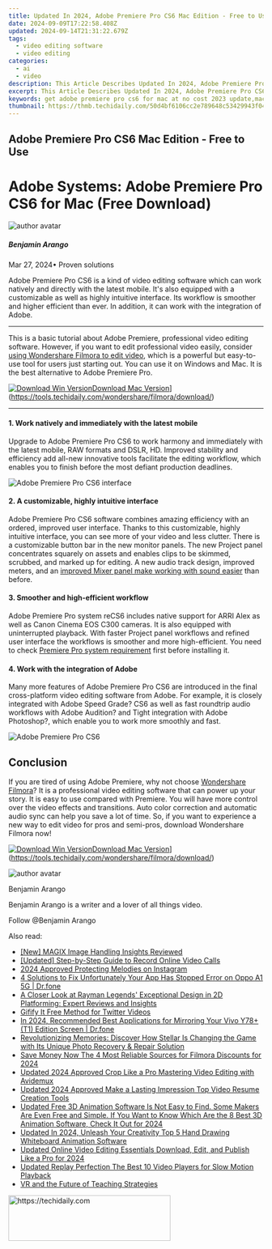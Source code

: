 ```yaml
---
title: Updated In 2024, Adobe Premiere Pro CS6 Mac Edition - Free to Use
date: 2024-09-09T17:22:58.408Z
updated: 2024-09-14T21:31:22.679Z
tags: 
  - video editing software
  - video editing
categories: 
  - ai
  - video
description: This Article Describes Updated In 2024, Adobe Premiere Pro CS6 Mac Edition - Free to Use
excerpt: This Article Describes Updated In 2024, Adobe Premiere Pro CS6 Mac Edition - Free to Use
keywords: get adobe premiere pro cs6 for mac at no cost 2023 update,mac users rejoice free adobe premiere pro cs6 download updated 2023,download adobe premiere pro cs6 mac free trial 2023 version,download adobe premiere pro cs6 for mac free 2023 edition,get adobe premiere pro cs6 mac edition free download link,adobe premiere pro cs6 mac edition free to use,adobe premiere pro cs6 mac version get it free
thumbnail: https://thmb.techidaily.com/50d4bf6106cc2e789648c53429943f049229011e6f572fe9945c7d91985d72b7.jpg
---
```


## Adobe Premiere Pro CS6 Mac Edition - Free to Use

# Adobe Systems: Adobe Premiere Pro CS6 for Mac (Free Download)

![author avatar](https://images.wondershare.com/filmora/article-images/benjamin-arango-author.jpg)

##### Benjamin Arango

 Mar 27, 2024• Proven solutions

Adobe Premiere Pro CS6 is a kind of video editing software which can work natively and directly with the latest mobile. It's also equipped with a customizable as well as highly intuitive interface. Its workflow is smoother and higher efficient than ever. In addition, it can work with the integration of Adobe.

---

This is a basic tutorial about Adobe Premiere, professional video editing software. However, if you want to edit professional video easily, consider [using Wondershare Filmora to edit video](https://tools.techidaily.com/wondershare/filmora/download/), which is a powerful but easy-to-use tool for users just starting out. You can use it on Windows and Mac. It is the best alternative to Adobe Premiere Pro.

[![Download Win Version](https://images.wondershare.com/filmora/guide/download-btn-win-pro.png)](https://tools.techidaily.com/wondershare/filmora/download/)[Download Mac Version](https://images.wondershare.com/filmora/guide/download-btn-mac-pro.png)](https://tools.techidaily.com/wondershare/filmora/download/)

---

#### 1\.  Work natively and immediately with the latest mobile

Upgrade to Adobe Premiere Pro CS6 to work harmony and immediately with the latest mobile, RAW formats and DSLR, HD. Improved stability and efficiency add all-new innovative tools facilitate the editing workflow, which enables you to finish before the most defiant production deadlines.

![Adobe Premiere Pro CS6 interface](https://images.wondershare.com/filmora/filmorapro/Adobe-Premiere-Pro-CS6-interface.jpg)

#### 2\. A customizable, highly intuitive interface

Adobe Premiere Pro CS6 software combines amazing efficiency with an ordered, improved user interface. Thanks to this customizable, highly intuitive interface, you can see more of your video and less clutter. There is a customizable button bar in the new monitor panels. The new Project panel concentrates squarely on assets and enables clips to be skimmed, scrubbed, and marked up for editing. A new audio track design, improved meters, and an [improved Mixer panel make working with sound easier](https://tools.techidaily.com/wondershare/filmora/download/) than before.

#### 3\. Smoother and high-efficient workflow

Adobe Premiere Pro system reCS6 includes native support for ARRI Alex as well as Canon Cinema EOS C300 cameras. It is also equipped with uninterrupted playback. With faster Project panel workflows and refined user interface the workflows is smoother and more high-efficient. You need to check [Premiere Pro system requirement](https://helpx.adobe.com/premiere-pro/system-requirements.html) first before installing it.

#### 4\. Work with the integration of Adobe

Many more features of Adobe Premiere Pro CS6 are introduced in the final cross-platform video editing software from Adobe. For example, it is closely integrated with Adobe Speed Grade? CS6 as well as fast roundtrip audio workflows with Adobe Audition? and Tight integration with Adobe Photoshop?, which enable you to work more smoothly and fast.

![Adobe Premiere Pro CS6](https://images.wondershare.com/images/macintosh/mac-video-editor/cdd49a4c08d76f0e96d60de701fdde61_big.jpg)

## Conclusion

If you are tired of using Adobe Premiere, why not choose [Wondershare Filmora](https://tools.techidaily.com/wondershare/filmora/download/)? It is a professional video editing software that can power up your story. It is easy to use compared with Premiere. You will have more control over the video effects and transitions. Auto color correction and automatic audio sync can help you save a lot of time. So, if you want to experience a new way to edit video for pros and semi-pros, download Wondershare Filmora now!

[![Download Win Version](https://images.wondershare.com/filmora/guide/download-btn-win-pro.png)](https://tools.techidaily.com/wondershare/filmora/download/)[Download Mac Version](https://images.wondershare.com/filmora/guide/download-btn-mac-pro.png)](https://tools.techidaily.com/wondershare/filmora/download/)

![author avatar](https://images.wondershare.com/filmora/article-images/benjamin-arango-author.jpg)

Benjamin Arango

Benjamin Arango is a writer and a lover of all things video.

Follow @Benjamin Arango

<ins class="adsbygoogle"
      style="display:block"
      data-ad-client="ca-pub-7571918770474297"
      data-ad-slot="8358498916"
      data-ad-format="auto"
      data-full-width-responsive="true"></ins>

<span class="atpl-alsoreadstyle">Also read:</span>
<div><ul>
<li><a href="https://vp-tips.techidaily.com/new-magix-image-handling-insights-reviewed/"><u>[New] MAGIX Image Handling Insights Reviewed</u></a></li>
<li><a href="https://desktop-recording.techidaily.com/updated-step-by-step-guide-to-record-online-video-calls/"><u>[Updated] Step-by-Step Guide to Record Online Video Calls</u></a></li>
<li><a href="https://instagram-videos.techidaily.com/2024-approved-protecting-melodies-on-instagram/"><u>2024 Approved Protecting Melodies on Instagram</u></a></li>
<li><a href="https://howto.techidaily.com/4-solutions-to-fix-unfortunately-your-app-has-stopped-error-on-oppo-a1-5g-drfone-by-drfone-fix-android-problems-fix-android-problems/"><u>4 Solutions to Fix Unfortunately Your App Has Stopped Error on Oppo A1 5G | Dr.fone</u></a></li>
<li><a href="https://buynow-info.techidaily.com/a-closer-look-at-rayman-legends-exceptional-design-in-2d-platforming-expert-reviews-and-insights/"><u>A Closer Look at Rayman Legends' Exceptional Design in 2D Platforming: Expert Reviews and Insights</u></a></li>
<li><a href="https://twitter-videos.techidaily.com/gifify-it-free-method-for-twitter-videos/"><u>Gifify It Free Method for Twitter Videos</u></a></li>
<li><a href="https://screen-mirror.techidaily.com/in-2024-recommended-best-applications-for-mirroring-your-vivo-y78plus-t1-edition-screen-drfone-by-drfone-android/"><u>In 2024, Recommended Best Applications for Mirroring Your Vivo Y78+ (T1) Edition Screen | Dr.fone</u></a></li>
<li><a href="https://data-safeguard.techidaily.com/revolutionizing-memories-discover-how-stellar-is-changing-the-game-with-its-unique-photo-recovery-and-repair-solution/"><u>Revolutionizing Memories: Discover How Stellar Is Changing the Game with Its Unique Photo Recovery & Repair Solution</u></a></li>
<li><a href="https://smart-video-editing.techidaily.com/save-money-now-the-4-most-reliable-sources-for-filmora-discounts-for-2024/"><u>Save Money Now The 4 Most Reliable Sources for Filmora Discounts for 2024</u></a></li>
<li><a href="https://smart-video-editing.techidaily.com/updated-2024-approved-crop-like-a-pro-mastering-video-editing-with-avidemux/"><u>Updated 2024 Approved Crop Like a Pro Mastering Video Editing with Avidemux</u></a></li>
<li><a href="https://smart-video-editing.techidaily.com/updated-2024-approved-make-a-lasting-impression-top-video-resume-creation-tools/"><u>Updated 2024 Approved Make a Lasting Impression Top Video Resume Creation Tools</u></a></li>
<li><a href="https://smart-video-editing.techidaily.com/updated-free-3d-animation-software-is-not-easy-to-find-some-makers-are-even-free-and-simple-if-you-want-to-know-which-are-the-8-best-3d-animation-software-c/"><u>Updated Free 3D Animation Software Is Not Easy to Find. Some Makers Are Even Free and Simple. If You Want to Know Which Are the 8 Best 3D Animation Software, Check It Out for 2024</u></a></li>
<li><a href="https://smart-video-editing.techidaily.com/updated-in-2024-unleash-your-creativity-top-5-hand-drawing-whiteboard-animation-software/"><u>Updated In 2024, Unleash Your Creativity Top 5 Hand Drawing Whiteboard Animation Software</u></a></li>
<li><a href="https://smart-video-editing.techidaily.com/updated-online-video-editing-essentials-download-edit-and-publish-like-a-pro-for-2024/"><u>Updated Online Video Editing Essentials Download, Edit, and Publish Like a Pro for 2024</u></a></li>
<li><a href="https://smart-video-editing.techidaily.com/updated-replay-perfection-the-best-10-video-players-for-slow-motion-playback/"><u>Updated Replay Perfection The Best 10 Video Players for Slow Motion Playback</u></a></li>
<li><a href="https://extra-resources.techidaily.com/vr-and-the-future-of-teaching-strategies/"><u>VR and the Future of Teaching Strategies</u></a></li>
</ul></div>

<!-- affiliate ads begin -->
<a href="https://bluettius.sjv.io/c/5597632/2139121/17108" target="_top" id="2139121">
  <img src="//a.impactradius-go.com/display-ad/17108-2139121" border="0" alt="https://techidaily.com" width="320" height="90"/>
</a>
<img height="0" width="0" src="https://bluettius.sjv.io/i/5597632/2139121/17108" style="position:absolute;visibility:hidden;" border="0" />
<!-- affiliate ads end -->

